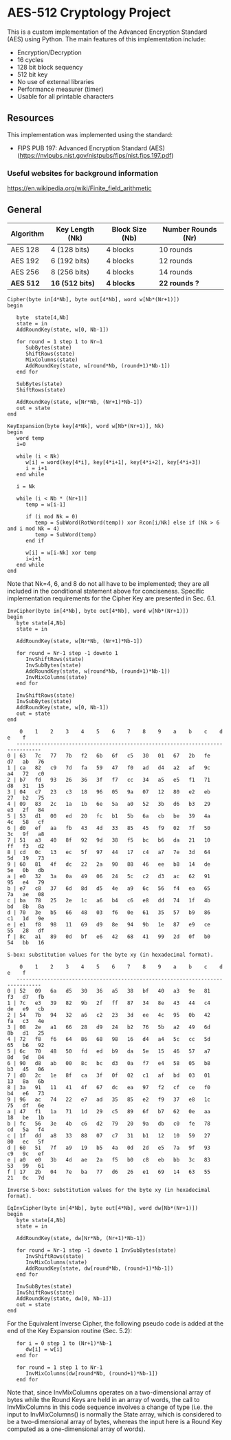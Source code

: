 # AES-512 Cryptology Project

This is a custom implementation of the Advanced Encryption Standard (AES) using Python. The main features of this implementation include:

- Encryption/Decryption
- 16 cycles
- 128 bit block sequency 
- 512 bit key
- No use of external libraries
- Performance measurer (timer) 
- Usable for all printable characters

## Resources 
This implementation was implemented using the standard:

- FIPS PUB 197: Advanced Encryption Standard (AES) (https://nvlpubs.nist.gov/nistpubs/fips/nist.fips.197.pdf)

### Useful websites for background information
https://en.wikipedia.org/wiki/Finite_field_arithmetic



## General 

| Algorithm | Key Length (Nk) | Block Size (Nb) | Number Rounds (Nr) | 
| --------- | --------------- | --------------- | ------------------ | 
| AES 128   | 4 (128 bits) | 4 blocks        | 10 rounds          | 
| AES 192   | 6 (192 bits) | 4 blocks        | 12 rounds          | 
| AES 256   | 8 (256 bits) | 4 blocks        | 14 rounds          |
| **AES 512**   | **16 (512 bits)**| **4 blocks**        | **22 rounds ?**        |

```
Cipher(byte in[4*Nb], byte out[4*Nb], word w[Nb*(Nr+1)]) 
begin

   byte  state[4,Nb]
   state = in
   AddRoundKey(state, w[0, Nb-1])
   
   for round = 1 step 1 to Nr–1
      SubBytes(state)
      ShiftRows(state)
      MixColumns(state)
      AddRoundKey(state, w[round*Nb, (round+1)*Nb-1])
   end for

   SubBytes(state)
   ShiftRows(state)
   
   AddRoundKey(state, w[Nr*Nb, (Nr+1)*Nb-1])
   out = state
end
```

```
KeyExpansion(byte key[4*Nk], word w[Nb*(Nr+1)], Nk) 
begin
   word temp
   i=0
   
   while (i < Nk)
      w[i] = word(key[4*i], key[4*i+1], key[4*i+2], key[4*i+3]) 
      i = i+1
   end while
   
   i = Nk
   
   while (i < Nb * (Nr+1)]
      temp = w[i-1]
      
      if (i mod Nk = 0)
         temp = SubWord(RotWord(temp)) xor Rcon[i/Nk] else if (Nk > 6 and i mod Nk = 4)
         temp = SubWord(temp)
      end if
      
      w[i] = w[i-Nk] xor temp
      i=i+1 
   end while
end
```
Note that Nk=4, 6, and 8 do not all have to be implemented; they are all included in the conditional statement above for conciseness. Specific implementation requirements for the Cipher Key are presented in Sec. 6.1.

```
InvCipher(byte in[4*Nb], byte out[4*Nb], word w[Nb*(Nr+1)]) 
begin
   byte state[4,Nb]
   state = in
   
   AddRoundKey(state, w[Nr*Nb, (Nr+1)*Nb-1])
   
   for round = Nr-1 step -1 downto 1
      InvShiftRows(state)
      InvSubBytes(state) 
      AddRoundKey(state, w[round*Nb, (round+1)*Nb-1])
      InvMixColumns(state)
   end for
   
   InvShiftRows(state)
   InvSubBytes(state)
   AddRoundKey(state, w[0, Nb-1])
   out = state
end
```

```
    0    1    2    3    4    5    6    7    8    9    a    b    c    d    e    f
   ------------------------------------------------------------------------------
0 | 63   7c   77   7b   f2   6b   6f   c5   30   01   67   2b   fe   d7   ab   76
1 | ca   82   c9   7d   fa   59   47   f0   ad   d4   a2   af   9c   a4   72   c0
2 | b7   fd   93   26   36   3f   f7   cc   34   a5   e5   f1   71   d8   31   15
3 | 04   c7   23   c3   18   96   05   9a   07   12   80   e2   eb   27   b2   75
4 | 09   83   2c   1a   1b   6e   5a   a0   52   3b   d6   b3   29   e3   2f   84
5 | 53   d1   00   ed   20   fc   b1   5b   6a   cb   be   39   4a   4c   58   cf
6 | d0   ef   aa   fb   43   4d   33   85   45   f9   02   7f   50   3c   9f   a8
7 | 51   a3   40   8f   92   9d   38   f5   bc   b6   da   21   10   ff   f3   d2
8 | cd   0c   13   ec   5f   97   44   17   c4   a7   7e   3d   64   5d   19   73
9 | 60   81   4f   dc   22   2a   90   88   46   ee   b8   14   de   5e   0b   db
a | e0   32   3a   0a   49   06   24   5c   c2   d3   ac   62   91   95   e4   79
b | e7   c8   37   6d   8d   d5   4e   a9   6c   56   f4   ea   65   7a   ae   08
c | ba   78   25   2e   1c   a6   b4   c6   e8   dd   74   1f   4b   bd   8b   8a
d | 70   3e   b5   66   48   03   f6   0e   61   35   57   b9   86   c1   1d   9e
e | e1   f8   98   11   69   d9   8e   94   9b   1e   87   e9   ce   55   28   df
f | 8c   a1   89   0d   bf   e6   42   68   41   99   2d   0f   b0   54   bb   16

S-box: substitution values for the byte xy (in hexadecimal format).
```

```
    0    1    2    3    4    5    6    7    8    9    a    b    c    d    e    f
   ------------------------------------------------------------------------------
0 | 52   09   6a   d5   30   36   a5   38   bf   40   a3   9e   81   f3   d7   fb
1 | 7c   e3   39   82   9b   2f   ff   87   34   8e   43   44   c4   de   e9   cb
2 | 54   7b   94   32   a6   c2   23   3d   ee   4c   95   0b   42   fa   c3   4e
3 | 08   2e   a1   66   28   d9   24   b2   76   5b   a2   49   6d   8b   d1   25
4 | 72   f8   f6   64   86   68   98   16   d4   a4   5c   cc   5d   65   b6   92
5 | 6c   70   48   50   fd   ed   b9   da   5e   15   46   57   a7   8d   9d   84
6 | 90   d8   ab   00   8c   bc   d3   0a   f7   e4   58   05   b8   b3   45   06
7 | d0   2c   1e   8f   ca   3f   0f   02   c1   af   bd   03   01   13   8a   6b
8 | 3a   91   11   41   4f   67   dc   ea   97   f2   cf   ce   f0   b4   e6   73
9 | 96   ac   74   22   e7   ad   35   85   e2   f9   37   e8   1c   75   df   6e   
a | 47   f1   1a   71   1d   29   c5   89   6f   b7   62   0e   aa   18   be   1b   
b | fc   56   3e   4b   c6   d2   79   20   9a   db   c0   fe   78   cd   5a   f4   
c | 1f   dd   a8   33   88   07   c7   31   b1   12   10   59   27   80   ec   5f   
d | 60   51   7f   a9   19   b5   4a   0d   2d   e5   7a   9f   93   c9   9c   ef   
e | a0   e0   3b   4d   ae   2a   f5   b0   c8   eb   bb   3c   83   53   99   61   
f | 17   2b   04   7e   ba   77   d6   26   e1   69   14   63   55   21   0c   7d

Inverse S-box: substitution values for the byte xy (in hexadecimal format).
```



```
EqInvCipher(byte in[4*Nb], byte out[4*Nb], word dw[Nb*(Nr+1)]) 
begin
   byte state[4,Nb]
   state = in
   
   AddRoundKey(state, dw[Nr*Nb, (Nr+1)*Nb-1])
   
   for round = Nr-1 step -1 downto 1 InvSubBytes(state)
      InvShiftRows(state)
      InvMixColumns(state)
      AddRoundKey(state, dw[round*Nb, (round+1)*Nb-1])
   end for
   
   InvSubBytes(state)
   InvShiftRows(state)
   AddRoundKey(state, dw[0, Nb-1])
   out = state
end
```
For the Equivalent Inverse Cipher, the following pseudo code is added at the end of the Key Expansion routine (Sec. 5.2):

```
   for i = 0 step 1 to (Nr+1)*Nb-1
      dw[i] = w[i]
   end for
   
   for round = 1 step 1 to Nr-1 
      InvMixColumns(dw[round*Nb, (round+1)*Nb-1])
   end for
```
Note that, since InvMixColumns operates on a two-dimensional array of bytes while the Round Keys are held in an array of words, the call to InvMixColumns in this code sequence involves a change of type (i.e. the input to InvMixColumns() is normally the State array, which is considered to be a two-dimensional array of bytes, whereas the input here is a Round Key computed as a one-dimensional array of words).

